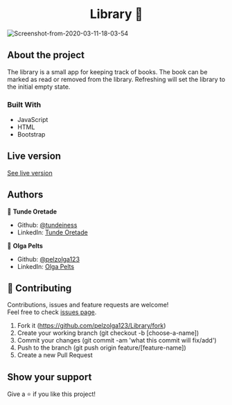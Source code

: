 <h1 align="center">Library 👋</h1>

<img src="https://i.ibb.co/9GTWHDK/Screenshot-from-2020-03-11-18-03-54.png" alt="Screenshot-from-2020-03-11-18-03-54" border="0">

## About the project

The library is a small app for keeping track of books. The book can be marked as read or removed from the library.
Refreshing will set the library to the initial empty state.

### Built With

* JavaScript
* HTML
* Bootstrap

## Live version

[See live version](https://rawcdn.githack.com/pelzolga123/Library/a1994598a6a1f63d358ae2b49e6dbbe9ef8c0b65/index.html)

## Authors

👤 **Tunde Oretade**
   - Github: [@tundeiness](https://github.com/tundeiness)
   - LinkedIn: [Tunde Oretade](https://www.linkedin.com/in/tundeoretade/)

👤 **Olga Pelts**
   - Github: [@pelzolga123](https://github.com/pelzolga123)
   - LinkedIn: [Olga Pelts](https://www.linkedin.com/in/olga-pelts/)

## 🤝 Contributing

Contributions, issues and feature requests are welcome!<br />Feel free to check [issues page](https://github.com/pelzolga123/Library/issues).

1. Fork it (https://github.com/pelzolga123/Library/fork)
2. Create your working branch (git checkout -b [choose-a-name])
3. Commit your changes (git commit -am 'what this commit will fix/add')
4. Push to the branch (git push origin feature/[feature-name])
5. Create a new Pull Request

## Show your support

Give a ⭐️ if you like this project!


